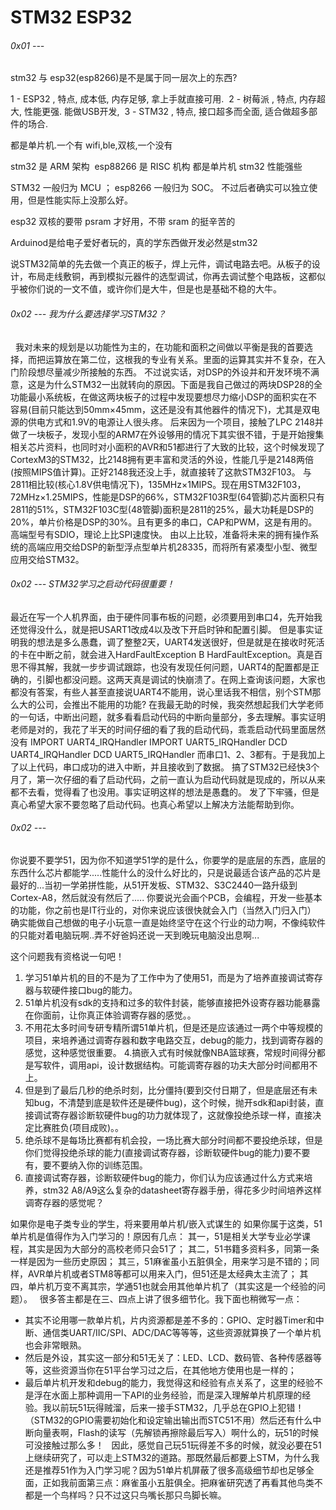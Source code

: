 # STM32 ESP32

###### 0x01 ---

stm32 与 esp32(esp8266)是不是属于同一层次上的东西?

1 - ESP32 , 特点, 成本低, 内存足够, 拿上手就直接可用. 
2 - 树莓派 , 特点, 内存超大, 性能更强. 能做USB开发, 
3 - STM32 , 特点, 接口超多而全面, 适合做超多部件的场合. 

都是单片机.一个有 wifi,ble,双核,一个没有



stm32 是 ARM 架构 
esp88266 是 RISC 机构
都是单片机 stm32 性能强些


STM32 一般归为 MCU ； esp8266 一般归为 SOC。
不过后者确实可以独立使用，但是性能实际上没那么好。

esp32 双核的要带 psram 才好用，不带 sram 的挺辛苦的

Arduinod是给电子爱好者玩的，真的学东西做开发必然是stm32


说STM32简单的先去做一个真正的板子，焊上元件，调试电路去吧。从板子的设计，布局走线敷铜，再到模拟元器件的选型调试，你再去调试整个电路板，这都似乎被你们说的一文不值，或许你们是大牛，但是也是基础不稳的大牛。


###### 0x02 --- 我为什么要选择学习STM32？
 
我对未来的规划是以功能性为主的，在功能和面积之间做以平衡是我的首要选择，而把运算放在第二位，这根我的专业有关系。里面的运算其实并不复杂，在入门阶段想尽量减少所接触的东西。
不过说实话，对DSP的外设并和开发环境不满意，这是为什么STM32一出就转向的原因。下面是我自己做过的两块DSP28的全功能最小系统板，在做这两块板子的过程中发现要想尽力缩小DSP的面积实在不容易(目前只能达到50mm×45mm，这还是没有其他器件的情况下)，尤其是双电源的供电方式和1.9V的电源让人很头疼。
后来因为一个项目，接触了LPC
2148并做了一块板子，发现小型的ARM7在外设够用的情况下其实很不错，于是开始搜集相关芯片资料，也同时对小面积的AVR和51都进行了大致的比较，这个时候发现了CortexM3的STM32，比2148拥有更丰富和灵活的外设，性能几乎是2148两倍(按照MIPS值计算)。正好2148我还没上手，就直接转了这款STM32F103。
与2811相比较(核心1.8V供电情况下)，135MHz×1MIPS。现在用STM32F103，72MHz×1.25MIPS，性能是DSP的66%，STM32F103R型(64管脚)芯片面积只有2811的51%，STM32F103C型(48管脚)面积是2811的25%，最大功耗是DSP的20%，单片价格是DSP的30%。且有更多的串口，CAP和PWM，这是有用的。高端型号有SDIO，理论上比SPI速度快。
由以上比较，准备将未来的拥有操作系统的高端应用交给DSP的新型浮点型单片机28335，而将所有紧凑型小型、微型应用交给STM32。

###### 0x02 --- STM32学习之启动代码很重要！

最近在写一个人机界面，由于硬件同事布板的问题，必须要用到串口4，先开始我还觉得没什么，就是把USART1改成4以及改下开启时钟和配置引脚。
但是事实证明我的想法是多么愚蠢，调了整整2天，UART4发送很好，但是就是在接收时死活的卡在中断之前，就会进入HardFaultException B HardFaultException。真是百思不得其解，我就一步步调试跟踪，也没有发现任何问题，UART4的配置都是正确的，引脚也都没问题。这两天真是调试的快崩溃了。在网上查询该问题，大家也都没有答案，有些人甚至直接说UART4不能用，说心里话我不相信，别个STM那么大的公司，会推出不能用的功能?
在我最无助的时候，我突然想起我们大学老师的一句话，中断出问题，就多看看启动代码的中断向量部分，多去理解。事实证明老师是对的，我花了半天的时间仔细的看了我的启动代码，乖乖启动代码里面居然没有
IMPORT UART4_IRQHandler
IMPORT UART5_IRQHandler
DCD UART4_IRQHandler
DCD UART5_IRQHandler
而串口1、2、3都有。于是我加上了以上代码，串口成功的进入中断，并且接收到了数据。
搞了STM32已经快3个月了，第一次仔细的看了启动代码，之前一直认为启动代码就是现成的，所以从来都不去看，觉得看了也没用。事实证明这样的想法是愚蠢的。
发了下牢骚，但是真心希望大家不要忽略了启动代码。也真心希望以上解决方法能帮助到你。

###### 0x02 ---

你说要不要学51，因为你不知道学51学的是什么，你要学的是底层的东西，底层的东西什么芯片都能学.....性能什么的没什么好比的，只是说最适合该产品的芯片是最好的...当初一学弟拼性能，从51开发板、STM32、S3C2440一路升级到Cortex-A8，然后就没有然后了.....
你要说光会画个PCB，会编程，开发一些基本的功能，你之前也是IT行业的，对你来说应该很快就会入门（当然入门归入门）
确实能做自己想做的电子小玩意一直是始终坚守在这个行业的动力啊，不像纯软件的只能对着电脑玩啊..弄不好爸妈还说一天到晚玩电脑没出息啊...


这个问题我有资格说一句吧！
1. 学习51单片机的目的不是为了工作中为了使用51，而是为了培养直接调试寄存器与软硬件接口bug的能力。
2. 51单片机没有sdk的支持和过多的软件封装，能够直接把外设寄存器功能暴露在你面前，让你真正体验调寄存器的感觉。。
3. 不用花太多时间专研专精所谓51单片机，但是还是应该通过一两个中等规模的项目，来培养通过调寄存器和数字电路交互，debug的能力，找到调寄存器的感觉，这种感觉很重要。
4.搞嵌入式有时候就像NBA篮球赛，常规时间得分都是写软件，调用api，设计数据结构。可能调寄存器的功夫大部分时间都用不上。
5. 但是到了最后几秒的绝杀时刻，比分僵持(要到交付日期了，但是底层还有未知bug，不清楚到底是软件还是硬件bug)，这个时候，抛开sdk和api封装，直接调试寄存器诊断软硬件bug的功力就体现了，这就像投绝杀球一样，直接决定比赛胜负(项目成败)。。
6. 绝杀球不是每场比赛都有机会投，一场比赛大部分时间都不要投绝杀球，但是你们觉得投绝杀球的能力(直接调试寄存器，诊断软硬件bug的能力)要不要有，要不要纳入你的训练范围。
7. 直接调试寄存器，诊断软硬件bug的能力，你们认为应该通过什么方式来培养，stm32 A8/A9这么复杂的datasheet寄存器手册，得花多少时间培养这样调寄存器的感觉呢？


如果你是电子类专业的学生，将来要用单片机/嵌入式谋生的
如果你属于这类，51单片机是值得作为入门学习的！原因有几点：
其一，51是相关大学专业必学课程，其实是因为大部分的高校老师只会51了；
其二，51书籍多资料多，同第一条一样是因为一些历史原因；
其三，51麻雀虽小五脏俱全，用来学习是不错的；同样，AVR单片机或者STM8等都可以用来入门，但51还是太经典太主流了；
其四，单片机万变不离其宗，学通51也就会用其他单片机了（其实这是一个经验的问题）。
 
很多答主都是在三、四点上讲了很多细节化。我下面也稍微写一点：
* 其实不论用哪一款单片机，片内资源都是差不多的：GPIO、定时器Timer和中断、通信类UART/IIC/SPI、ADC/DAC等等等，这些资源就算换了一个单片机也会非常眼熟。
* 然后是外设，其实这一部分和51无关了：LED、LCD、数码管、各种传感器等等，这些资源当你在51平台学习过之后，在其他地方使用也是一样的；
* 最后单片机开发和debug的能力，我觉得这和经验有点关系了，这里的经验不是浮在水面上那种调用一下API的业务经验，而是深入理解单片机原理的经验。我以前玩51玩得贼溜，后来一接手STM32，几乎总在GPIO上犯错！（STM32的GPIO需要初始化和设定输出输出而STC51不用）然后还有什么中断向量表啊，Flash的读写（先解锁再擦除最后写入）啊什么的，玩51的时候可没接触过那么多！
 
因此，感觉自己玩51玩得差不多的时候，就没必要在51上继续研究了，可以走上STM32的道路。那既然最后都要上STM，为什么我还是推荐51作为入门学习呢？因为51单片机屏蔽了很多高级细节却也足够全面，正如我前面第三点：麻雀虽小五脏俱全。把麻雀研究透了再看其他鸟类不都是一个鸟样吗？只不过这只鸟嘴长那只鸟脚长嘛。
